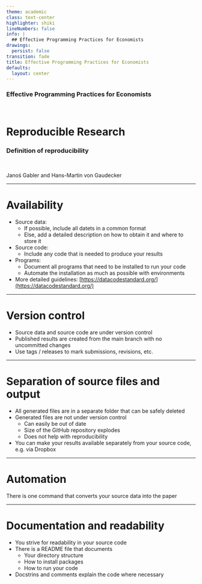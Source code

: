 ```yaml
---
theme: academic
class: text-center
highlighter: shiki
lineNumbers: false
info: |
  ## Effective Programming Practices for Economists
drawings:
  persist: false
transition: fade
title: Effective Programming Practices for Economists
defaults:
  layout: center
---
```


### Effective Programming Practices for Economists

<br>

# Reproducible Research


### Definition of reproducibility

<br>


Janoś Gabler and Hans-Martin von Gaudecker

---

# Availability

- Source data:
  - If possible, include all datets in a common format
  - Else, add a detailed description on how to obtain it and where to store it
- Source code:
  - Include any code that is needed to produce your results
- Programs:
  - Document all programs that need to be installed to run your code
  - Automate the installation as much as possible with environments
- More detailed guidelines: [https://datacodestandard.org/](https://datacodestandard.org/)

---

# Version control

- Source data and source code are under version control
- Published results are created from the main branch with no uncommitted changes
- Use tags / releases to mark submissions, revisions, etc.

---

# Separation of source files and output

- All generated files are in a separate folder that can be safely deleted
- Generated files are not under version control
  - Can easily be out of date
  - Size of the GitHub repository explodes
  - Does not help with reproducibility
- You can make your results available separately from your source code, e.g. via
Dropbox

---

# Automation

There is one command that converts your source data into the paper


---

# Documentation and readability

- You strive for readability in your source code
- There is a README file that documents
  - Your directory structure
  - How to install packages
  - How to run your code
- Docstrins and comments explain the code where necessary
